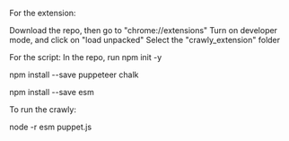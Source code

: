 For the extension:

Download the repo, then go to "chrome://extensions"
Turn on developer mode, and click on "load unpacked"
Select the "crawly_extension" folder


For the script:
In the repo, run
npm init -y

npm install --save puppeteer chalk

npm install --save esm

To run the crawly:

node -r esm puppet.js
